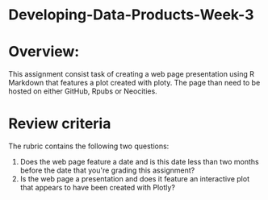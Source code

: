 # Developing-Data-Products-Week-3

# Overview:

This assignment consist task of creating a web page presentation using R Markdown that features a plot created with ploty.
The page than need to be hosted on either GitHub, Rpubs or Neocities.

# Review criteria

The rubric contains the following two questions:

1) Does the web page feature a date and is this date less than two months before the date that you're grading this assignment?
2) Is the web page a presentation and does it feature an interactive plot that appears to have been created with Plotly?
